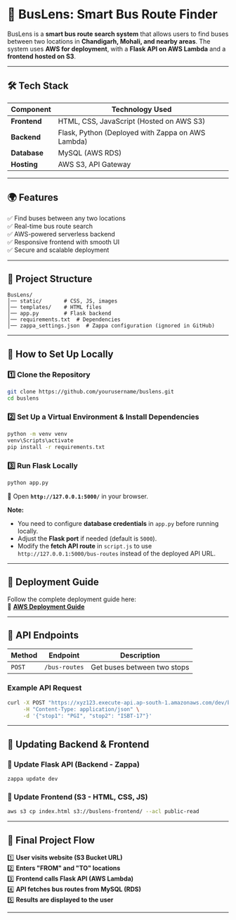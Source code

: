 # 🚀 BusLens: Smart Bus Route Finder

BusLens is a **smart bus route search system** that allows users to find buses between two locations in **Chandigarh, Mohali, and nearby areas**. The system uses **AWS for deployment**, with a **Flask API on AWS Lambda** and a **frontend hosted on S3**.

---

## **🛠️ Tech Stack**

| Component    | Technology Used |
|-------------|----------------|
| **Frontend** | HTML, CSS, JavaScript (Hosted on AWS S3) |
| **Backend**  | Flask, Python (Deployed with Zappa on AWS Lambda) |
| **Database** | MySQL (AWS RDS) |
| **Hosting**  | AWS S3, API Gateway |

---

## **🌍 Features**
✅ Find buses between any two locations  
✅ Real-time bus route search  
✅ AWS-powered serverless backend  
✅ Responsive frontend with smooth UI  
✅ Secure and scalable deployment  

---

## **📌 Project Structure**

```
BusLens/
│── static/       # CSS, JS, images
│── templates/    # HTML files
│── app.py        # Flask backend
│── requirements.txt  # Dependencies
│── zappa_settings.json  # Zappa configuration (ignored in GitHub)
```

---

## **🚀 How to Set Up Locally**

### **1️⃣ Clone the Repository**
```bash
git clone https://github.com/yourusername/buslens.git
cd buslens
```

### **2️⃣ Set Up a Virtual Environment & Install Dependencies**
```bash
python -m venv venv
venv\Scripts\activate
pip install -r requirements.txt
```

### **3️⃣ Run Flask Locally**
```bash
python app.py
```
🔗 Open **`http://127.0.0.1:5000/`** in your browser.

**Note:**
- You need to configure **database credentials** in `app.py` before running locally.
- Adjust the **Flask port** if needed (default is `5000`).
- Modify the **fetch API route** in `script.js` to use `http://127.0.0.1:5000/bus-routes` instead of the deployed API URL.

---

## **🚀 Deployment Guide**

Follow the complete deployment guide here:  
📌 **[AWS Deployment Guide](AWS_zappa_deploy.md)**

---

## **🔧 API Endpoints**

| Method | Endpoint | Description |
|--------|---------|-------------|
| `POST` | `/bus-routes` | Get buses between two stops |

### **Example API Request**
```bash
curl -X POST "https://xyz123.execute-api.ap-south-1.amazonaws.com/dev/bus-routes" \
     -H "Content-Type: application/json" \
     -d '{"stop1": "PGI", "stop2": "ISBT-17"}'
```

---

## **📌 Updating Backend & Frontend**
### **🔄 Update Flask API (Backend - Zappa)**
```bash
zappa update dev
```
### **🔄 Update Frontend (S3 - HTML, CSS, JS)**
```bash
aws s3 cp index.html s3://buslens-frontend/ --acl public-read
```

---

## **🎯 Final Project Flow**

1️⃣ **User visits website (S3 Bucket URL)**  
2️⃣ **Enters "FROM" and "TO" locations**  
3️⃣ **Frontend calls Flask API (AWS Lambda)**  
4️⃣ **API fetches bus routes from MySQL (RDS)**  
5️⃣ **Results are displayed to the user**  

---

